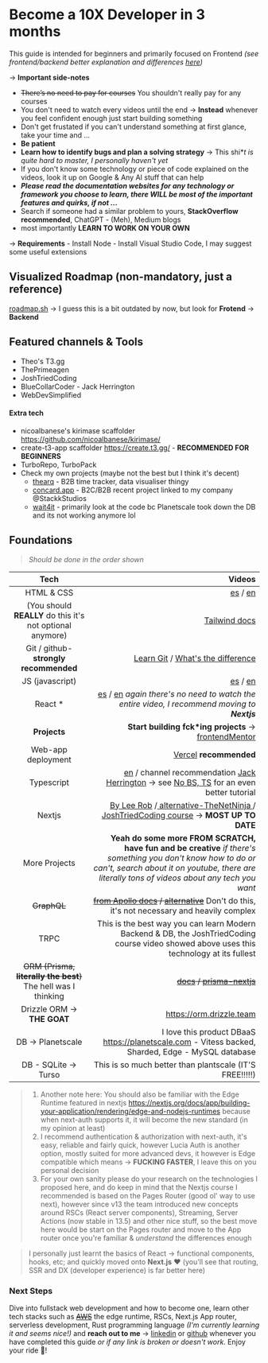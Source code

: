 
# **Become a 10X Developer in 3 months**

This guide is intended for beginners and primarily focused on Frontend _(see frontend/backend better explanation and differences [here](https://www.youtube.com/watch?v=PRSyHTajxPk 'here'))_

&rarr; **Important side-notes**

- ~~There&rsquo;s no need to pay for courses~~ You shouldn't really pay for any courses
- You don't need to watch every videos until the end -> **Instead** whenever you feel confident enough just start building something
- Don't get frustated if you can't understand something at first glance, take your time and ...
- **Be patient**
- **Learn how to identify bugs and plan a solving strategy** &rarr; This shi\*_t is quite hard to master, I personally haven't yet_
- If you don't know some technology or piece of code explained on the videos, look it up on Google & Any AI stuff that can help
- **_Please read the documentation websites for any technology or framework you choose to learn, there WILL be most of the important features and quirks, if not ..._**
- Search if someone had a similar problem to yours, **StackOverflow recommended**, ChatGPT - (Meh), Medium blogs
- most importantly **LEARN TO WORK ON YOUR OWN**

&rarr; **Requirements** - Install Node - Install Visual Studio Code, I may suggest some useful extensions

## Visualized Roadmap (non-mandatory, just a reference)

[roadmap.sh](https://roadmap.sh/frontend 'roadmap.sh') -> I guess this is a bit outdated by now, but look for **Frotend** &rarr; **Backend**

## Featured channels & Tools

- Theo's T3.gg
- ThePrimeagen
- JoshTriedCoding
- BlueCollarCoder - Jack Herrington
- WebDevSimplified

#### Extra tech
- nicoalbanese's kirimase scaffolder https://github.com/nicoalbanese/kirimase/
- create-t3-app scaffolder https://create.t3.gg/ - **RECOMMENDED FOR BEGINNERS**
- TurboRepo, TurboPack
- Check my own projects (maybe not the best but I think it's decent)
	- [thearq](https://github.com/statusunknown418/thearq) - B2B time tracker, data visualiser thingy
 	- [concard.app](https://concard.app) - B2C/B2B recent project linked to my company @StackkStudios
	- [wait4it](https://github.com/statusunknown418/wait4it) - primarily look at the code bc Planetscale took down the DB and its not working anymore lol


## Foundations

> _Should be done in the order shown_

|                  Tech                  |                                                                                                                                                                                                                                                                                                                            Videos |
| :------------------------------------: | --------------------------------------------------------------------------------------------------------------------------------------------------------------------------------------------------------------------------------------------------------------------------------------------------------------------------------: |
|               HTML & CSS               |                                                                                                                                                                                                                   [es](https://www.youtube.com/watch?v=MJkdaVFHrto 'es') / [en](https://www.youtube.com/watch?v=D-h8L5hgW-w 'en') |
|      (You should **REALLY** do this it's not optional anymore)      |                                                                                                                                                   [Tailwind docs](https://tailwindcss.com/ 'docs') |
| Git / github- **strongly recommended** |                                                                                                                                                           [Learn Git](https://www.youtube.com/watch?v=RGOj5yH7evk 'Learn Git') / [What's the difference](https://kinsta.com/knowledgebase/git-vs-github/ "What's the difference") |
|            JS (javascript)             |                                                                                                                                                                                                                   [es](https://www.youtube.com/watch?v=RqQ1d1qEWlE 'es') / [en](https://www.youtube.com/watch?v=PkZNo7MFNFg 'en') |
|                React \*                |                                                                                                                                 [es](https://www.youtube.com/watch?v=T_j60n1zgu0 'es') / [en](https://www.youtube.com/watch?v=0mVbNp1ol_w 'en') _again there's no need to watch the entire video, I recommend moving to **Nextjs**_ |
|              **Projects**              |                                                                                                                                                                                                                    **Start building fck\*ing projects** &rarr; [frontendMentor](https://www.frontendmentor.io/ 'frontendMentor') |
|           Web-app deployment           |                                                                                                                                                                                                                                                                            [Vercel](https://vercel.com/ 'Vercel') **recommended** |
|               Typescript               | [en](https://www.youtube.com/watch?v=gp5H0Vw39yw 'en') / channel recommendation [Jack Herrington](https://www.youtube.com/channel/UC6vRUjYqDuoUsYsku86Lrsw 'Jack Herrington') &rarr; see [No BS, TS](https://www.youtube.com/watch?v=LKVHFHJsiO0&list=PLNqp92_EXZBJYFrpEzdO2EapvU0GOJ09n 'No BS, TS') for an even better tutorial |
|                 Nextjs                 |                                                                                 [By Lee Rob](https://www.youtube.com/playlist?list=PL6bwFJ82M6FXgctyoWXqj7H0GK8_YIeF1 'By Lee Rob') /[ alternative-TheNetNinja ](https://www.youtube.com/watch?v=A63UxsQsEbU&list=PL4cUxeGkcC9g9gP2onazU5-2M-AzA8eBw ' alternative-TheNetNinja ') / [JoshTriedCoding course](https://www.google.com/search?q=joshtriedcodeing+nextjs+course&sourceid=chrome&ie=UTF-8#) &rarr; **MOST UP TO DATE** |
|             More Projects              |                                                                                                                     **Yeah do some more FROM SCRATCH, have fun and be creative** _if there's something you don't know how to do or can't, search about it on youtube, there are literally tons of videos about any tech you want_ |
|                ~~GraphQL~~                 |                                                                                                                                                       ~~[from Apollo docs](https://www.apollographql.com/docs/tutorial/introduction/ 'from Apollo docs') / [alternative](https://www.youtube.com/watch?v=AqUYKGLSGxg 'alternative')~~ Don't do this, it's not necessary and heavily complex |
| TRPC| This is the best way you can learn Modern Backend & DB, the JoshTriedCoding course video showed above uses this technology at its fullest  |               Databases                |                                          [What's SQL](https://www.youtube.com/watch?v=zsjvFFKOm3c "What's SQL") / [MySQL (PlanetScale)](https://planetscale.com/ 'MySQL (PlanetScale)') or / [PostgreSQL](https://www.youtube.com/watch?v=eMIxuk0nOkU 'PostgreSQL') or/and / [MongoDB](https://university.mongodb.com/ 'MongoDB') |
|  ~~ORM (Prisma, **literally the best**)~~ The hell was I thinking  |                                                                                                                                                                                                       ~~[docs](https://www.prisma.io/ 'docs') / [prisma-nextjs](https://www.youtube.com/watch?v=0mg2zD_DaOU&t=908s 'prisma-nextjs')~~ |
|Drizzle ORM &rarr; **THE GOAT**| https://orm.drizzle.team |
|DB -> Planetscale| I love this product DBaaS https://planetscale.com - Vitess backed, Sharded, Edge - MySQL database |
| DB - SQLite -> Turso | This is so much better than plantscale (IT'S FREE!!!!!)|

> 1. Another note here: You should also be familiar with the Edge Runtime featured in nextjs https://nextjs.org/docs/app/building-your-application/rendering/edge-and-nodejs-runtimes because when next-auth supports it, it will become the new standard (in my opinion at least)
> 2. I recommend authentication & authorization with next-auth, it's easy, reliable and fairly quick, however Lucia Auth is another option, mostly suited for more advanced devs, it however is Edge compatible which means &rarr; **FUCKING FASTER**, I leave this on you personal decision
> 3. For your own sanity please do your research on the technologies I proposed here,  and do keep in mind that the Nextjs course I recommended is based on the Pages Router (good ol' way to use next), however since v13 the team introduced new concepts around RSCs (React server components), Streaming, Server Actions (now stable in 13.5) and other nice stuff, so the best move here would be start on the Pages router and move to the App router once you're familiar & _understand_ the differences enough

> I personally just learnt the basics of React &rarr; functional components, hooks, etc; and quickly moved onto **Next.js** ❤ (you'll see that routing, SSR and DX (developer experience) is far better here)


### Next Steps

Dive into fullstack web development and how to become one, learn other tech stacks such as ~~[AWS](https://aws.amazon.com/ 'AWS')~~ the edge runtime, RSCs, Next.js App router, serverless development, Rust programming language _(I'm currently learning it and seems nice!)_ and **reach out to me** &rarr; [linkedin](https://www.linkedin.com/in/alvaro-dev-ad/ 'linkedin') or [github](https://github.com/AlvaroAquijeDiaz 'github') whenever you have completed this guide _or if any link is broken or doesn't work_. Enjoy your ride 🤖!
